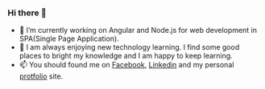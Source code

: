 ### Hi there 👋

- 🔭 I’m currently working on Angular and Node.js for web development in SPA(Single Page Application).
- 🌱 I am always enjoying new technology learning. I find some good places to bright my knowledge and I am happy to keep learning.
- 📫 You should found me on [Facebook](https://www.facebook.com/samiulislamw.w.w/), [Linkedin](https://www.linkedin.com/in/samiul-islam-8775b615b/) and my personal [protfolio](https://samiul-protfolio.herokuapp.com/) site.

<!--
**samiulislamakash/samiulislamakash** is a ✨ _special_ ✨ repository because its `README.md` (this file) appears on your GitHub profile.

Here are some ideas to get you started:

- 🔭 I’m currently working on ...
- 🌱 I’m currently learning ...
- 👯 I’m looking to collaborate on ...
- 🤔 I’m looking for help with ...
- 💬 Ask me about ...
- 📫 How to reach me: ...
- 😄 Pronouns: ...
- ⚡ Fun fact: ...
-->
